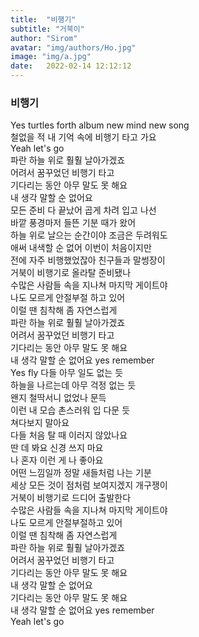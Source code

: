 ```yaml
---
title:  "비행기"
subtitle: "거북이"
author: "Sirom"
avatar: "img/authors/Ho.jpg"
image: "img/a.jpg"
date:   2022-02-14 12:12:12
---
```


### 비행기
Yes turtles forth album new mind new song   
철없을 적 내 기억 속에 비행기 타고 가요   
Yeah let's go   
파란 하늘 위로 훨훨 날아가겠죠   
어려서 꿈꾸었던 비행기 타고   
기다리는 동안 아무 말도 못 해요   
내 생각 말할 순 없어요   
모든 준비 다 끝났어 곱게 차려 입고 나선   
바깥 풍경마저 들뜬 기분 때가 왔어   
하늘 위로 날으는 순간이야 조금은 두려워도   
애써 내색할 순 없어 이번이 처음이지만   
전에 자주 비행했었잖아 친구들과 말썽장이   
거북이 비행기로 올라탈 준비됐나   
수많은 사람들 속을 지나쳐 마지막 게이트야   
나도 모르게 안절부절 하고 있어   
이럴 땐 침착해 좀 자연스럽게   
파란 하늘 위로 훨훨 날아가겠죠   
어려서 꿈꾸었던 비행기 타고   
기다리는 동안 아무 말도 못 해요   
내 생각 말할 순 없어요 yes remember   
Yes fly 다들 아무 일도 없는 듯   
하늘을 나르는데 아무 걱정 없는 듯   
왠지 철딱서니 없었나 문득   
이런 내 모습 촌스러워 입 다문 듯   
쳐다보지 말아요   
다들 처음 탈 때 이러지 않았나요   
딴 데 봐요 신경 쓰지 마요   
나 혼자 이런 게 나 좋아요   
어떤 느낌일까 정말 새들처럼 나는 기분   
세상 모든 것이 점처럼 보여지겠지 개구쟁이   
거북이 비행기로 드디어 출발한다   
수많은 사람들 속을 지나쳐 마지막 게이트야   
나도 모르게 안절부절하고 있어   
이럴 땐 침착해 좀 자연스럽게   
파란 하늘 위로 훨훨 날아가겠죠   
어려서 꿈꾸었던 비행기 타고   
기다리는 동안 아무 말도 못 해요   
내 생각 말할 순 없어요   
기다리는 동안 아무 말도 못 해요   
내 생각 말할 순 없어요 yes remember   
Yeah let's go
